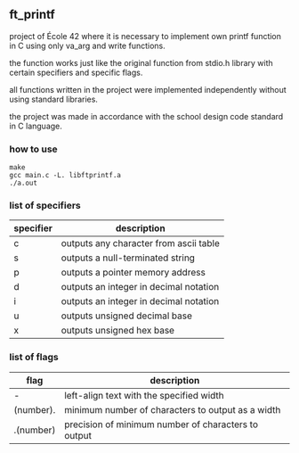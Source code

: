 ## ft_printf

project of École 42 where it is necessary to implement own printf function in C using only va_arg and write functions.

the function works just like the original function from stdio.h library with certain specifiers and specific flags.

all functions written in the project were implemented independently without using standard libraries.

the project was made in accordance with the school design code standard in C language.

### how to use
```
make
gcc main.c -L. libftprintf.a
./a.out
```

### list of specifiers

| specifier | description |
| ------------ | ------------ |
| c | outputs any character from ascii table |
| s | outputs a null-terminated string |
| p | outputs a pointer memory address |
| d | outputs an integer in decimal notation |
| i | outputs an integer in decimal notation |
| u | outputs unsigned decimal base |
| x | outputs unsigned hex base |

### list of flags

| flag | description |
| ------------ | ------------ |
| - | left-align text with the specified width |
| (number). | minimum number of characters to output as a width |
| .(number) | precision of minimum number of characters to output |
